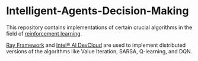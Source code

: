# Intelligent-Agents-Decision-Making


This repository contains implementations of certain crucial algorithms in the field of [reinforcement learning](http://incompleteideas.net/book/the-book-2nd.html "Sutton & Barto Book: Reinforcement Learning: An Introduction"). 


[Ray Framework](https://docs.ray.io/en/latest/ "What is Ray? Documentation") and [Intel&reg; AI DevCloud](https://intelsoftwaresites.secure.force.com/devcloud/oneapi) are used to implement distributed versions of the algorithms like Value Iteration, SARSA, Q-learning, and DQN.

 
